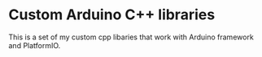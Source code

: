 # Custom Arduino C++ libraries

This is a set of my custom cpp libaries that work with Arduino framework and PlatformIO.
